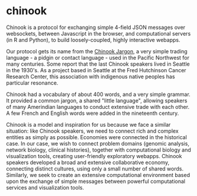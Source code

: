 # chinook

Chinook is a  protocol for exchanging simple 4-field JSON messages over websockets,
between Javascript in the browser, and computational servers (in R and Python), 
to build loosely-coupled, highly interactive webapps.

Our protocol gets its name from the [Chinook
Jargon](http://en.wikipedia.org/wiki/Chinook_Jargon), a very simple
trading language - a pidgin or contact language - used in the Pacific
Northwest for many centuries.  Some report that the last Chinook speakers lived in
Seattle in the 1930's.  As a project based in Seattle at the Fred Hutchinson
Cancer Research Center, this association with indigenous native peoples
has particular resonance. 

Chinook had a vocabulary of about 400 words, and a very simple grammar.
It provided a common jargon, a shared "little language", allowing speakers 
of many Amerindian languages to conduct extensive trade with each other.
A few French and English words were added in the nineteenth century.

Chinook is a model and inspiration for us because we face a similar
situation: like Chinook speakers, we need to connect rich and complex
entities as simply as possible.  Economies were connected in the
historical case.  In our case, we wish to connect problem domains
(genomic analysis, network biology, clinical histories), together with
computational biology and visualization tools, creating user-friendly
exploratory webapps.  Chinook speakers developed a broad and extensive
collaborative economy, connecting distinct cultures, using only a
small number of shared words. Similarly, we seek to create an
extensive computational environment based upon the exchange of simple
messages between powerful computational services and visualization
tools.
